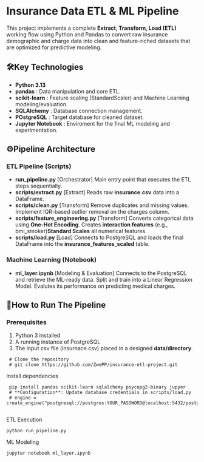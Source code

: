 # Insurance Data ETL & ML Pipeline

This project implements a complete **Extract, Transform, Load (ETL)** working flow using Python and Pandas to convert raw insurance demographic and charge data into clean and feature-riched datasets that are optimized for predictive modeling.

## 🛠️Key Technologies
- **Python 3.13**
- **pandas** : Data manipulation and core ETL.
- **scikit-learn** : Feature scaling (StandardScaler) and Machine Learning modeling/evaluation.
- **SQLAlchemy** : Database connection management.
- **POstgreSQL** : Target database for cleaned dataset.
- **Jupyter Notebook** : Enviroment for the final ML modeling and experimentation.

## ⚙️Pipeline Architecture
### ETL Pipeline (Scripts)
- **run_pipeline.py** [Orchestrator] Main entry point that executes the ETL steps sequentially.
- **scripts/extract.py** [Extract] Reads raw **insurance.csv** data into a DataFrame.
- **scripts/clean.py** [Transform] Remove duplicates and missing values. Implement IQR-based outlier removal on the charges column.
- **scripts/feature_engineering.py** [Transform] Converts categorical data using **One-Hot Encoding**. Creates **interaction features** (e.g., bmi_smoker)**Standard Scales** all numerical features.
- **scripts/load.py** [Load] Connects to PostgreSQL and loads the final DataFrame into the **insurance_features_scaled** table.

### Machine Learning (Notebook)
- **ml_layer.ipynb** [Modeling & Evaluation] Connects to the PostgreSQL and retrieve the ML-ready data. Split and train into a Linear Regression Model. Evalutes its performance on predicting medical charges.

## 🚀How to Run The Pipeline
### Prerequisites
1. Python 3 installed
2. A running instance of PostgreSQL
3. The input csv file (insurnace.csv) placed in a designed **data/directory**.
```
 # Clone the repository 
 # git clone https://github.com/ZwePP/insurance-etl-project.git 

```
Install dependencies
```
 pip install pandas scikit-learn sqlalchemy psycopg2-binary jupyer
 # **Configuration**: Update database credentials in scripts/load.py
 # engine = create_engine("postgresql://postgres:YOUR_PASSWORD@localhost:5432/postgres")
 
 ```
ETL Execution

```
python run_pipeline.py

```
ML Modeling
```
jupyter notebook ml_layer.ipynb

```



